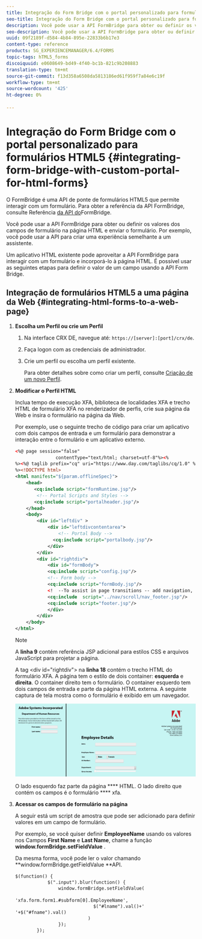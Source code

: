 ```yaml
---
title: Integração do Form Bridge com o portal personalizado para formulários HTML5
seo-title: Integração do Form Bridge com o portal personalizado para formulários HTML5
description: Você pode usar a API FormBridge para obter ou definir os valores dos campos de formulário na página HTML e enviar o formulário.
seo-description: Você pode usar a API FormBridge para obter ou definir os valores dos campos de formulário na página HTML e enviar o formulário.
uuid: 09f2189f-d584-4b84-895e-22833b6b17e3
content-type: reference
products: SG_EXPERIENCEMANAGER/6.4/FORMS
topic-tags: hTML5_forms
discoiquuid: e0608649-bd49-4f40-bc1b-821c9b208883
translation-type: tm+mt
source-git-commit: f13d358a6508da5813186ed61f959f7a84e6c19f
workflow-type: tm+mt
source-wordcount: '425'
ht-degree: 0%

---
```



# Integração do Form Bridge com o portal personalizado para formulários HTML5 {#integrating-form-bridge-with-custom-portal-for-html-forms}

O FormBridge é uma API de ponte de formulários HTML5 que permite interagir com um formulário. Para obter a referência da API FormBridge, consulte Referência [da API do](/help/forms/using/form-bridge-apis.md)FormBridge.

Você pode usar a API FormBridge para obter ou definir os valores dos campos de formulário na página HTML e enviar o formulário. Por exemplo, você pode usar a API para criar uma experiência semelhante a um assistente.

Um aplicativo HTML existente pode aproveitar a API FormBridge para interagir com um formulário e incorporá-lo à página HTML. É possível usar as seguintes etapas para definir o valor de um campo usando a API Form Bridge.

## Integração de formulários HTML5 a uma página da Web {#integrating-html-forms-to-a-web-page}

1. **Escolha um Perfil ou crie um Perfil**

   1. Na interface CRX DE, navegue até: `https://[server]:[port]/crx/de`.
   1. Faça logon com as credenciais de administrador.
   1. Crie um perfil ou escolha um perfil existente.

      Para obter detalhes sobre como criar um perfil, consulte [Criação de um novo Perfil](/help/forms/using/custom-profile.md).

1. **Modificar o Perfil HTML**

   Inclua tempo de execução XFA, biblioteca de localidades XFA e trecho HTML de formulário XFA no renderizador de perfis, crie sua página da Web e insira o formulário na página da Web.

   Por exemplo, use o seguinte trecho de código para criar um aplicativo com dois campos de entrada e um formulário para demonstrar a interação entre o formulário e um aplicativo externo.

   ```xml
   <%@ page session="false"
                  contentType="text/html; charset=utf-8"%><%
   %><%@ taglib prefix="cq" uri="https://www.day.com/taglibs/cq/1.0" %><%
   %><!DOCTYPE html>
   <html manifest="${param.offlineSpec}">
       <head>
          <cq:include script="formRuntime.jsp"/>
           <!-- Portal Scripts and Styles -->
          <cq:include script="portalheader.jsp"/> 
       </head>
       <body>
           <div id="leftdiv" >
               <div id="leftdivcontentarea">   
                   <!-- Portal Body -->
                 <cq:include script="portalbody.jsp"/>  
               </div>
           </div>
           <div id="rightdiv">
               <div id="formBody">
               <cq:include script="config.jsp"/>
               <!-- Form body -->
               <cq:include script="formBody.jsp"/>
               <!  --To assist in page transitions -- add navigation, based on scrolling -->
               <cq:include  script="../nav/scroll/nav_footer.jsp"/>
               <cq:include script="footer.jsp"/>
               </div>    
           </div>
       </body>
   </html>
   ```

   >[!NOTE]
   >
   >A **linha 9** contém referência JSP adicional para estilos CSS e arquivos JavaScript para projetar a página.
   >
   >A tag &lt;div id=&quot;rightdiv&quot;> na **linha 18** contém o trecho HTML do formulário XFA.
   A página tem o estilo de dois container: **esquerda** e **direita**. O container direito tem o formulário. O container esquerdo tem dois campos de entrada e parte da página HTML externa.
   A seguinte captura de tela mostra como o formulário é exibido em um navegador.

   ![portal](assets/portal.jpg)

   O lado esquerdo faz parte da página **** HTML. O lado direito que contém os campos é o formulário **** xfa.

1. **Acessar os campos de formulário na página**

   A seguir está um script de amostra que pode ser adicionado para definir valores em um campo de formulário.

   Por exemplo, se você quiser definir **EmployeeName** usando os valores nos Campos **First Name** e **Last Name**, chame a função **window.formBridge.setFieldValue** .

   Da mesma forma, você pode ler o valor chamando **window.formBridge.getFieldValue **API.

   ```
   $(function() {
               $(".input").blur(function() {
                   window.formBridge.setFieldValue(
                               'xfa.form.form1.#subform[0].EmployeeName',
                                $("#lname").val()+' '+$("#fname").val()
                              )
                   });
           });
   ```

